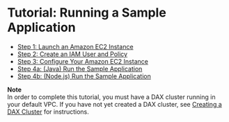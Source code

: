 # Tutorial: Running a Sample Application<a name="DAX.client.sample-app"></a>


+ [Step 1: Launch an Amazon EC2 Instance](DAX.client.launch-ec2-instance.md)
+ [Step 2: Create an IAM User and Policy](DAX.client.create-user-policy.md)
+ [Step 3: Configure Your Amazon EC2 Instance](DAX.client.configure-ec2-instance.md)
+ [Step 4a: \(Java\) Run the Sample Application](DAX.client.run-application-java.md)
+ [Step 4b: \(Node\.js\) Run the Sample Application](DAX.client.run-application-nodejs.md)

**Note**  
In order to complete this tutorial, you must have a DAX cluster running in your default VPC\. If you have not yet created a DAX cluster, see [Creating a DAX Cluster](DAX.create-cluster.md) for instructions\.